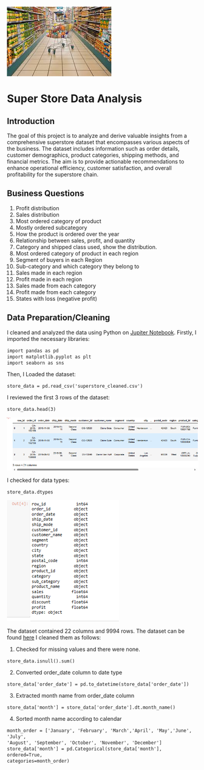 ![background image](https://github.com/Cchioma/SuperStore_report/blob/main/store3.jpg)

# Super Store Data Analysis
## Introduction
The goal of this project is to analyze and derive valuable insights from a comprehensive superstore dataset that encompasses various aspects of the business. The dataset includes information such as order details, customer demographics, product categories, shipping methods, and financial metrics. The aim is to provide actionable recommendations to enhance operational efficiency, customer satisfaction, and overall profitability for the superstore chain.

## Business Questions
1.   Profit distribution
2.   Sales distribution
3.   Most ordered category of product
4.   Mostly ordered subcategory
5.   How the product is ordered over the year
6.   Relationship between sales, profit, and quantity
7.   Category and shipped class used, show the distribution.
8.   Most ordered category of product in each region
9.   Segment of buyers in each Region
10.  Sub-category and which category they belong to
11.  Sales made in each region
12.  Profit made in each region
13.  Sales made from each category
14.  Profit made from each category
15.  States with loss (negative profit)

## Data Preparation/Cleaning

I cleaned and analyzed the data using Python on [Jupiter Notebook](). Firstly, I imported the necessary libraries:
```
import pandas as pd
import matplotlib.pyplot as plt
import seaborn as sns
```
Then, I Loaded the dataset:
```
store_data = pd.read_csv('superstore_cleaned.csv')
```
I reviewed the first 3 rows of the dataset:
```
store_data.head(3)
```
![](https://github.com/Cchioma/SuperStore_report/blob/main/head3.PNG)

I checked for data types:
```
store_data.dtypes
```
![](https://github.com/Cchioma/SuperStore_report/blob/main/distribution.PNG)

The dataset contained 22 columns and 9994 rows. The dataset can be found [here](https://github.com/Cchioma/SuperStore_report/blob/main/superstore_cleaned.csv) I cleaned them as follows:
1.  Checked for missing values and there were none.
   ```
  store_data.isnull().sum()
   ```
2.  Converted order_date column to date type
   ```
  store_data['order_date'] = pd.to_datetime(store_data['order_date'])
   ```
3.  Extracted month name from order_date column
   ```
  store_data['month'] = store_data['order_date'].dt.month_name()
   ```
4.  Sorted  month name according to calendar
   ```
  month_order = ['January', 'February', 'March','April', 'May','June', 'July', 
 'August', 'September', 'October', 'November', 'December']
  store_data['month'] = pd.Categorical(store_data['month'], ordered=True, 
  categories=month_order)
  ```



